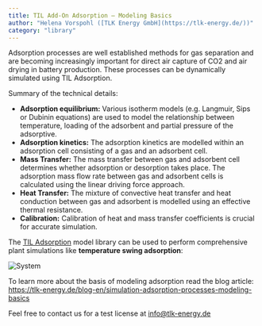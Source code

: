 ```yaml
---
title: TIL Add-On Adsorption – Modeling Basics
author: "Helena Vorspohl ([TLK Energy GmbH](https://tlk-energy.de/))"
category: "library"
---
```


Adsorption processes are well established methods for gas separation and are becoming increasingly important for direct air capture of CO2 and air drying in battery production. These processes can be dynamically simulated using TIL Adsorption.

Summary of the technical details:
- **Adsorption equilibrium:** Various isotherm models (e.g. Langmuir, Sips or Dubinin equations) are used to model the relationship between temperature, loading of the adsorbent and partial pressure of the adsorptive.
- **Adsorption kinetics:** The adsorption kinetics are modelled within an adsorption cell consisting of a gas and an adsorbent cell.
- **Mass Transfer:** The mass transfer between gas and adsorbent cell determines whether adsorption or desorption takes place. The adsorption mass flow rate between gas and adsorbent cells is calculated using the linear driving force approach.
- **Heat Transfer:** The mixture of convective heat transfer and heat conduction between gas and adsorbent is modelled using an effective thermal resistance.
- **Calibration:** Calibration of heat and mass transfer coefficients is crucial for accurate simulation.

The [TIL Adsorption](https://tlk-energy.de/en/software/til-suite/adsorption) model library can be used to perform comprehensive plant simulations like **temperature swing adsorption**:

![System](TSA_System.jpg " System")

To learn more about the basis of modeling adsorption read the blog article:
<https://tlk-energy.de/blog-en/simulation-adsorption-processes-modeling-basics>

Feel free to contact us for a test license at <info@tlk-energy.de>